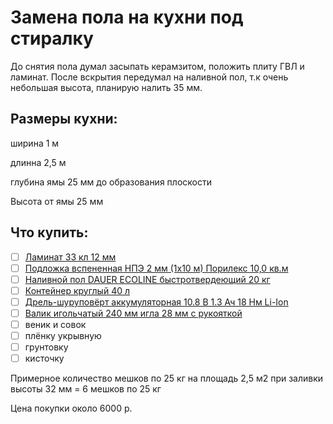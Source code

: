 # Замена пола на кухни под стиралку

До снятия пола думал засыпать керамзитом, положить плиту ГВЛ и ламинат. После вскрытия передумал на наливной пол, т.к очень небольшая высота, планирую налить 35 мм.

## Размеры кухни:

ширина 1 м

длинна 2,5 м

глубина ямы 25 мм до образования плоскости

Высота от ямы 25 мм

## Что купить:

* [ ] [Ламинат 33 кл 12 мм](https://moscow.petrovich.ru/catalog/20554/149614/)
* [ ] [Подложка вспененная НПЭ 2 мм \(1х10 м\) Порилекс 10,0 кв.м](https://moscow.petrovich.ru/catalog/20556/149184/)
* [ ] [Наливной пол DAUER EСOLINE быстротвердеющий 20 кг](https://moscow.petrovich.ru/catalog/20400/602882/)
* [ ] [Контейнер круглый 40 л](https://moscow.petrovich.ru/catalog/19971/103795/)
* [ ] [Дрель-шуруповёрт аккумуляторная 10.8 В 1.3 Ач 18 Нм Li-Ion](https://moscow.petrovich.ru/catalog/20498/156414/)
* [ ] [Валик игольчатый 240 мм игла 28 мм с рукояткой](https://moscow.petrovich.ru/catalog/20041/135833/)
* [ ] веник и совок
* [ ] плёнку укрывную
* [ ] грунтовку
* [ ] кисточку 

Примерное количество мешков по 25 кг на площадь 2,5 м2 при заливки высоты 32 мм = 6 мешков  по 25 кг

Цена покупки около 6000 р.

